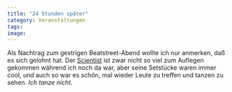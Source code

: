 ```yaml
---
title: "24 Stunden später"
category: Veranstaltungen
tags: 
image: 
---
```


Als Nachtrag zum gestrigen Beatstreet-Abend wollte ich nur anmerken, daß es sich gelohnt hat. Der [Scientist](http://www.djscientist.com) ist zwar nicht so viel zum Auflegen gekommen während ich noch da war, aber seine Setstücke waren immer cool, und auch so war es schön, mal wieder Leute zu treffen und tanzen zu sehen. *Ich tanze nicht.*